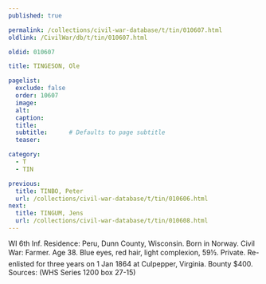 ```yaml
---
published: true

permalink: /collections/civil-war-database/t/tin/010607.html
oldlink: /CivilWar/db/t/tin/010607.html

oldid: 010607

title: TINGESON, Ole

pagelist:
  exclude: false
  order: 10607
  image: 
  alt:
  caption:
  title:
  subtitle:      # Defaults to page subtitle
  teaser:

category: 
  - T 
  - TIN

previous:
  title: TINBO, Peter
  url: /collections/civil-war-database/t/tin/010606.html  
next:
  title: TINGUM, Jens
  url: /collections/civil-war-database/t/tin/010608.html   
---
```

WI 6th Inf. Residence: Peru, Dunn County, Wisconsin. Born in Norway. Civil War: Farmer. Age 38. Blue eyes, red hair, light complexion, 5&#146;9&frac12;&#148;. Private. Re-enlisted for three years on 1 Jan 1864 at Culpepper, Virginia. Bounty $400. Sources: (WHS Series 1200 box 27-15)